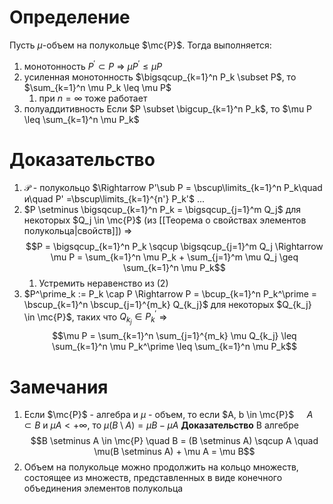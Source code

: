 # Определение
Пусть $\mu$-объем на полукольце $\mc{P}$. Тогда выполняется:
1. монотонность $P^\prime \subset P$ $\Rightarrow$ $\mu P^\prime \leq \mu P$
2. усиленная монотонность $\bigsqcup_{k=1}^n P_k \subset P$, то $\sum_{k=1}^n \mu P_k \leq \mu P$
	1. при $n = \infty$ тоже работает
3. полуаддитивность  Если $P \subset \bigcup_{k=1}^n P_k$, то $\mu P \leq \sum_{k=1}^n \mu P_k$  
# Доказательство
1. $\mathcal{P}$ - полукольцо $\Rightarrow P'\sub P = \bscup\limits_{k=1}^n P_k\quad и\quad P' =\bscup\limits_{k=1}^{n'} P_k'$    ...
2. $P \setminus \bigsqcup_{k=1}^n P_k = \bigsqcup_{j=1}^m Q_j$ для некоторых $Q_j \in \mc{P}$ (из [[Теорема о свойствах элементов полукольца|свойств]]) $\Rightarrow$ 
   $$P = \bigsqcup_{k=1}^n P_k \sqcup \bigsqcup_{j=1}^m Q_j \Rightarrow \mu P = \sum_{k=1}^n \mu P_k + \sum_{j=1}^m \mu Q_j \geq \sum_{k=1}^n \mu P_k$$
	1. Устремить неравенство из (2)
3.  $P^\prime_k := P_k \cap P \Rightarrow P = \bcup_{k=1}^n P_k^\prime = \bscup_{k=1}^n \bscup_{j=1}^{m_k} Q_{k_j}$ для некоторых $Q_{k_j} \in \mc{P}$, таких что $Q_{k_j} \in P_k^\prime$ $\Rightarrow$ $$\mu P = \sum_{k=1}^n \sum_{j=1}^{m_k} \mu Q_{k_j} \leq \sum_{k=1}^n \mu P_k^\prime \leq \sum_{k=1}^n \mu P_k$$    

# Замечания
1. Если $\mc{P}$ - алгебра и $\mu$ - объем, то если $A, b \in \mc{P}$ $\quad A \subset B$  и $\mu A < +\infty$, то $\mu(B \setminus A) = \mu B - \mu A$ 
   **Доказательство** В алгебре $$B \setminus A \in \mc{P} \quad B = (B \setminus A) \sqcup A \quad \mu(B \setminus A)  + \mu A = \mu B$$
2. Объем на полукольце можно продолжить на кольцо множеств, состоящее из множеств, представленных в виде конечного объединения элементов полукольца
